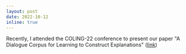 ```yaml
---
layout: post
date: 2022-10-12
inline: true
---
```


Recently, I attended the COLING-22 conference to present our paper "A Dialogue Corpus for Learning to Construct Explanations" (<a href="https://arxiv.org/pdf/2209.02508.pdf">link</a>)